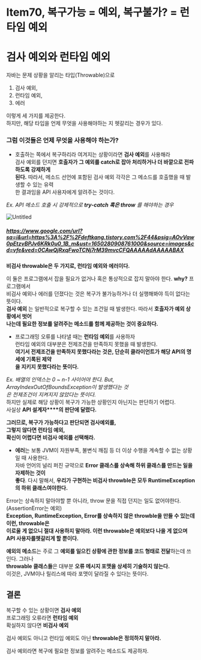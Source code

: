 # Item70, 복구가능 = 예외, 복구불가? = 런타임 예외

# 검사 예외와 런타임 예외

자바는 문제 상황을 알리는 타입(Throwable)으로 

1. 검사 예외, 
2. 런타임 예외, 
3. 에러 

이렇게 세 가지를 제공한다.  
하지만, 해당 타입을 언제 무엇을 사용해야하는 지 헷갈리는 경우가 있다.  

### **그럼 이것들은 언제 무엇을 사용해야 하는가?**

- 호출하는 쪽에서 복구하리라 여겨지는 상황이라면 **검사 예외**를 사용해라  
검사 예외를 던지면 **호출자가 그 예외를 catch로 잡아 처리하거나 더 바깥으로 전파하도록 강제하게**   
**된다.** 따라서, 메소드 선언에 포함된 검사 예외 각각은 그 메소드를 호출했을 때 발생할 수 있는 유력  
한 결과임을 API 사용자에게 알려주는 것이다.   

*Ex. API 메소드 호출 시 강제적으로 **try-catch 혹은 throw** 를 해야하는 경우*

![Untitled](https://user-images.githubusercontent.com/72185011/163791980-d28c2331-933b-4155-bc01-dad3774f77c4.png)
##### https://www.google.com/url?sa=i&url=https%3A%2F%2Fdeftkang.tistory.com%2F44&psig=AOvVaw0pEtzvBPJv6KRk0u0_1B_m&ust=1650280908761000&source=images&cd=vfe&ved=0CAwQjRxqFwoTCNj7rM39mvcCFQAAAAAdAAAAABAX  

**비검사 throwable은 두 가지로, 런타임 예외와 에러이다.**

이 둘은 프로그램에서 잡을 필요가 없거나 혹은 통상적으로 잡지 말아야 한다. **why?** 프로그램에서   
비검사 예외나 에러를 던졌다는 것은 복구가 불가능하거나 더 실행해봐야 득이 없다는 뜻이다.   
**검사 예외** 는 일반적으로 복구할 수 있는 조건일 때 발생한다. 따라서 **호출자가 예외 상황에서 벗어**  
**나는데 필요한 정보를 알려주는 메소드를 함께 제공하는 것이 중요하다.**  

- 프로그래밍 오류를 나타낼 때는 **런타임 예외**를 사용하자  
런타임 예외의 대부분은 전제조건을 만족하지 못했을 때 발생한다.   
**여기서 전제조건을 만족하지 못했다라는 것은, 단순히 클라이언트가 해당 API의 명세에 기록된 제약**  
**을 지키지 못했다라는 뜻이다.**  

 

*Ex. 배열의 인덱스는 0 ~ n-1 사이어야 한다. But, ArrayIndexOutOfBoundsException이 발생했다는 것*  
*은 전제조건이 지켜지지 않았다는 뜻이다.*    
하지만 실제로 해당 상황이 복구가 가능한 상황인지 아닌지는 판단하기 어렵다.   
사실상 **API 설계자****의 판단에 달렸다.**   

**그러므로, 복구가 가능하다고 판단되면 검사예외를,**   
**그렇지 않다면 런타임 예외,**    
**확신이 어렵다면 비검사 예외를 선택해라.**  

- **에러**는 보통 JVM이 자원부족, 불변식 깨짐 등 더 이상 수행을 계속할 수 없는 상황일 때 사용한다.  
자바 언어의 널리 퍼진 규약으로 **Error 클래스를 상속해 하위 클래스를 만드는 일을 자제하는 것이**   
**좋다**. 다시 말해서, **우리가 구현하는 비검사 throwble은 모두 RuntimeException의 하위 클래스여야한다.**  

Error는 상속하지 말아야할 뿐 아니라,
throw 문을 직접 던지는 일도 없어야한다.(AssertionError는 예외)  
**Exception, RuntimeException, Error를 상속하지 않은 throwble을 만들 수 있는데 이런, throwable은**      
**이로울 게 없으니 절대 사용하지 말아라. 이런 throwable은 예외보다 나을 게 없으며 API 사용자를헷갈리게 할 뿐이다.**  

**예외의 메소드**는 주로 그 **예외를 일으킨 상황에 관한 정보를 코드 형태로 전달**하는데 쓰인다. 그러나   
**throwable 클래스들**은 대부분 **오류 메시지 포맷을 상세히 기술하지 않는다.**   
이것은, JVM이나 릴리스에 따라 포맷이 달라질 수 있다는 뜻이다.  

## 결론

복구할 수 있는 상황이면 **검사 예외**  
프로그래밍 오류라면 **런타임 예외**  
확실하지 않다면 **비검사 예외**  
  
검사 예외도 아니고 런타임 예외도 아닌 **throwable은 정의하지 말아라.**

검사 예외라면 복구에 필요한 정보를 알려주는 메소드도 제공하자.
